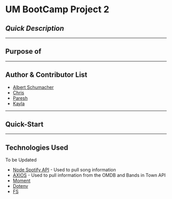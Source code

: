 # **UM BootCamp Project 2**

## *Quick Description*

<!-- * Project source can be downloaded from: https://github.com/ahs012/liri-node-app -->
<!-- In Progress ---------
* [For Presentation & Demo please click here](https://slides.com/smoss012/deck/live#/)  -->

---

## Purpose of 


---

## Author & Contributor List


* [Albert Schumacher](github.com/ahs012) 
* [Chris]()
* [Paresh]()
* [Kayla]()

---

## Quick-Start


---

## Technologies Used
 To be Updated
* [Node Spotify API](https://www.npmjs.com/package/node-spotify-api) - Used to pull song information
* [AXIOS](https://www.npmjs.com/package/axios) - Used to pull information from the OMDB and Bands in Town API
* [Moment](https://www.npmjs.com/package/moment) 
* [Dotenv](https://www.npmjs.com/package/dotenv) 
* [FS](https://www.npmjs.com/package/fs) 